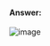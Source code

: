 #### Answer:

![image](https://github.com/ounisk/DevOps-with-Docker-I/assets/78747844/38439690-7e4d-4f46-aaea-a97e3d4e8a34)
